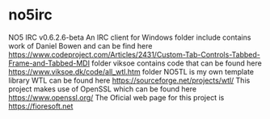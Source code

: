 # no5irc
NO5 IRC v0.6.2.6-beta
An IRC client for Windows
folder include contains work of Daniel Bowen and can be find here https://www.codeproject.com/Articles/2431/Custom-Tab-Controls-Tabbed-Frame-and-Tabbed-MDI
folder viksoe contains code that can be found here https://www.viksoe.dk/code/all_wtl.htm
folder NO5TL is my own template library
WTL can be found here https://sourceforge.net/projects/wtl/
This project makes use of OpenSSL which can be found here https://www.openssl.org/
The Oficial web page for this project is https://fioresoft.net
